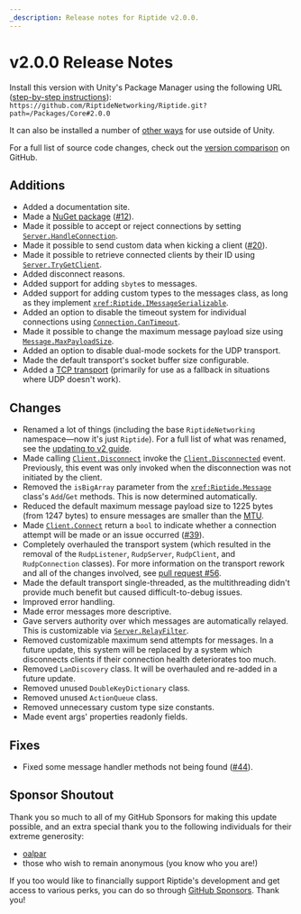 ```yaml
---
_description: Release notes for Riptide v2.0.0.
---
```


# v2.0.0 Release Notes

Install this version with Unity's Package Manager using the following URL ([step-by-step instructions](~/manual/overview/installation.md#option-1-unity-package-manager)): `https://github.com/RiptideNetworking/Riptide.git?path=/Packages/Core#2.0.0`

It can also be installed a number of [other ways](~/manual/overview/installation.md#net-projects) for use outside of Unity.

For a full list of source code changes, check out the [version comparison](https://github.com/RiptideNetworking/Riptide/compare/v1.2.0...v2.0.0) on GitHub.

## Additions

- Added a documentation site.
- Made a [NuGet package](https://www.nuget.org/packages/RiptideNetworking.Riptide) ([#12](https://github.com/RiptideNetworking/Riptide/issues/12)).
- Made it possible to accept or reject connections by setting <code><a href="xref:Riptide.Server.HandleConnection">Server.HandleConnection</a></code>.
- Made it possible to send custom data when kicking a client ([#20](https://github.com/RiptideNetworking/Riptide/issues/20)).
- Made it possible to retrieve connected clients by their ID using <code><a href="xref:Riptide.Server.TryGetClient*">Server.TryGetClient</a></code>.
- Added disconnect reasons.
- Added support for adding `sbyte`s to messages.
- Added support for adding custom types to the messages class, as long as they implement <code><xref:Riptide.IMessageSerializable></code>.
- Added an option to disable the timeout system for individual connections using <code><a href="xref:Riptide.Connection.CanTimeout">Connection.CanTimeout</a></code>.
- Made it possible to change the maximum message payload size using <code><a href="xref:Riptide.Message.MaxPayloadSize">Message.MaxPayloadSize</a></code>.
- Added an option to disable dual-mode sockets for the UDP transport.
- Made the default transport's socket buffer size configurable.
- Added a [TCP transport](xref:Riptide.Transports.Tcp) (primarily for use as a fallback in situations where UDP doesn't work).

## Changes

- Renamed a lot of things (including the base `RiptideNetworking` namespace—now it's just `Riptide`). For a full list of what was renamed, see the [updating to v2 guide](~/manual/updates/guides/update-to-v2.md#renames-and-replacements).
- Made calling <code><a href="xref:Riptide.Client.Disconnect*">Client.Disconnect</a></code> invoke the <code><a href="xref:Riptide.Client.Disconnected">Client.Disconnected</a></code> event. Previously, this event was only invoked when the disconnection was not initiated by the client.
- Removed the `isBigArray` parameter from the <code><xref:Riptide.Message></code> class's `Add`/`Get` methods. This is now determined automatically.
- Reduced the default maximum message payload size to 1225 bytes (from 1247 bytes) to ensure messages are smaller than the [MTU](https://en.wikipedia.org/wiki/Maximum_transmission_unit).
- Made <code><a href="xref:Riptide.Client.Connect*">Client.Connect</a></code> return a `bool` to indicate whether a connection attempt will be made or an issue occurred ([#39](https://github.com/RiptideNetworking/Riptide/issues/39)).
- Completely overhauled the transport system (which resulted in the removal of the `RudpListener`, `RudpServer`, `RudpClient`, and `RudpConnection` classes). For more information on the transport rework and all of the changes involved, see [pull request #56](https://github.com/RiptideNetworking/Riptide/pull/56).
- Made the default transport single-threaded, as the multithreading didn't provide much benefit but caused difficult-to-debug issues.
- Improved error handling.
- Made error messages more descriptive.
- Gave servers authority over which messages are automatically relayed. This is customizable via <code><a href="xref:Riptide.Server.RelayFilter">Server.RelayFilter</a></code>.
- Removed customizable maximum send attempts for messages. In a future update, this system will be replaced by a system which disconnects clients if their connection health deteriorates too much.
- Removed `LanDiscovery` class. It will be overhauled and re-added in a future update.
- Removed unused `DoubleKeyDictionary` class.
- Removed unused `ActionQueue` class.
- Removed unnecessary custom type size constants.
- Made event args' properties readonly fields.

## Fixes

- Fixed some message handler methods not being found ([#44](https://github.com/RiptideNetworking/Riptide/issues/44)).

## Sponsor Shoutout

Thank you so much to all of my GitHub Sponsors for making this update possible, and an extra special thank you to the following individuals for their extreme generosity:

- [oalpar](https://github.com/oalpar)
- those who wish to remain anonymous (you know who you are!)

If you too would like to financially support Riptide's development and get access to various perks, you can do so through [GitHub Sponsors](https://github.com/sponsors/tom-weiland). Thank you!
